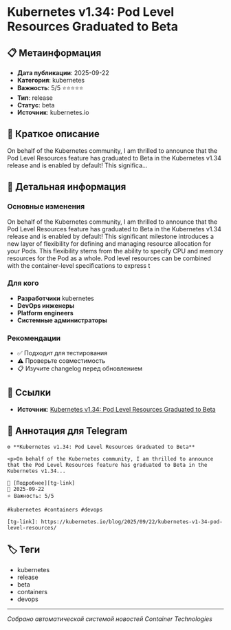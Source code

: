 # Kubernetes v1.34: Pod Level Resources Graduated to Beta

## 📋 Метаинформация

- **Дата публикации**: 2025-09-22
- **Категория**: kubernetes
- **Важность**: 5/5 ⭐⭐⭐⭐⭐
- **Тип**: release
- **Статус**: beta
- **Источник**: kubernetes.io

## 🎯 Краткое описание

<p>On behalf of the Kubernetes community, I am thrilled to announce that the Pod Level Resources feature has graduated to Beta in the Kubernetes v1.34 release and is enabled by default! This significa...

## 📝 Детальная информация

### Основные изменения
<p>On behalf of the Kubernetes community, I am thrilled to announce that the Pod Level Resources feature has graduated to Beta in the Kubernetes v1.34 release and is enabled by default! This significant milestone introduces a new layer of flexibility for defining and managing resource allocation for your Pods. This flexibility stems from the ability to specify CPU and memory resources for the Pod as a whole. Pod level resources can be combined with the container-level specifications to express t

### Для кого
- **Разработчики** kubernetes
- **DevOps инженеры**
- **Platform engineers**
- **Системные администраторы**

### Рекомендации
- ✅ Подходит для тестирования
- ⚠️ Проверьте совместимость
- 📋 Изучите changelog перед обновлением

## 🔗 Ссылки

- **Источник**: [Kubernetes v1.34: Pod Level Resources Graduated to Beta][main-link]

[main-link]: https://kubernetes.io/blog/2025/09/22/kubernetes-v1-34-pod-level-resources/

## 📱 Аннотация для Telegram

```
⚙️ **Kubernetes v1.34: Pod Level Resources Graduated to Beta**

<p>On behalf of the Kubernetes community, I am thrilled to announce that the Pod Level Resources feature has graduated to Beta in the Kubernetes v1.34...

🔗 [Подробнее][tg-link]
📅 2025-09-22
⭐ Важность: 5/5

#kubernetes #containers #devops

[tg-link]: https://kubernetes.io/blog/2025/09/22/kubernetes-v1-34-pod-level-resources/
```

## 🏷️ Теги

- kubernetes
- release
- beta
- containers
- devops

---
*Собрано автоматической системой новостей Container Technologies*